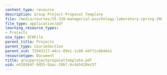 ```yaml
---
content_type: resource
description: Group Project Proposal Template
file: /media/courses/15-310-managerial-psychology-laboratory-spring-2003/e410164f9d556aac20b76c4a5428ec57_groupprojectproposaltemplate.pdf
file_type: application/pdf
learning_resource_types:
- Projects
ocw_type: OCWFile
parent_title: Projects
parent_type: CourseSection
parent_uid: 72943117-44cc-89e1-1c60-44ff1c6046a1
resourcetype: Document
title: groupprojectproposaltemplate.pdf
uid: e410164f-9d55-6aac-20b7-6c4a5428ec57
---
```


